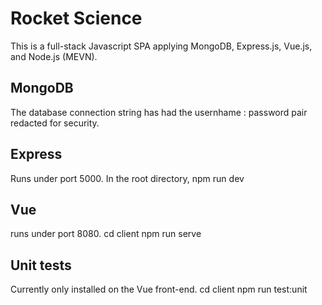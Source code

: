 # Rocket Science
This is a full-stack Javascript SPA applying MongoDB, Express.js, Vue.js, and Node.js (MEVN).

## MongoDB
The database connection string has had the usernhame : password pair redacted for security.

## Express
Runs under port 5000. In the root directory,
    npm run dev

## Vue
runs under port 8080. 
    cd client
    npm run serve

## Unit tests
Currently only installed on the Vue front-end. 
    cd client
    npm run test:unit

